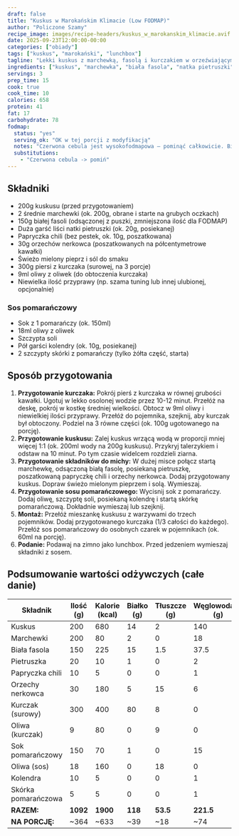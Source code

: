```yaml
---
draft: false
title: "Kuskus w Marokańskim Klimacie (Low FODMAP)"
author: "Policzone Szamy"
recipe_image: images/recipe-headers/kuskus_w_marokanskim_klimacie.avif
date: 2025-09-23T12:00:00-00:00
categories: ["obiady"]
tags: ["kuskus", "marokański", "lunchbox"]
tagline: "Lekki kuskus z marchewką, fasolą i kurczakiem w orzeźwiającym sosie pomarańczowym – idealny na lunchbox, przyjazny dla diety low FODMAP."
ingredients: ["kuskus", "marchewka", "biała fasola", "natka pietruszki", "papryczka chili", "orzechy nerkowca", "kurczak", "oliwa", "przyprawa", "pomarańcza", "kolendra", "skórka pomarańczowa", "sól", "pieprz"]
servings: 3
prep_time: 15
cook: true
cook_time: 10
calories: 658
protein: 41
fat: 17
carbohydrate: 78
fodmap:
  status: "yes"
  serving_ok: "OK w tej porcji z modyfikacją"
  notes: "Czerwona cebula jest wysokofodmapowa – pominąć całkowicie. Biała fasola może być graniczna – zmniejszono ilość do bezpiecznej dawki (50g na porcję). Orzechy nerkowca dozwolone w małych ilościach (10g na porcję)."
  substitutions:
    - "Czerwona cebula -> pomiń"
---
```


## Składniki
*   200g kuskusu (przed przygotowaniem)
*   2 średnie marchewki (ok. 200g, obrane i starte na grubych oczkach)
*   150g białej fasoli (odsączonej z puszki, zmniejszona ilość dla FODMAP)
*   Duża garść liści natki pietruszki (ok. 20g, posiekanej)
*   Papryczka chili (bez pestek, ok. 10g, poszatkowana)
*   30g orzechów nerkowca (poszatkowanych na półcentymetrowe kawałki)
*   Świeżo mielony pieprz i sól do smaku
*   300g piersi z kurczaka (surowej, na 3 porcje)
*   9ml oliwy z oliwek (do obtoczenia kurczaka)
*   Niewielka ilość przyprawy (np. szama tuning lub innej ulubionej, opcjonalnie)

### Sos pomarańczowy
*   Sok z 1 pomarańczy (ok. 150ml)
*   18ml oliwy z oliwek
*   Szczypta soli
*   Pół garści kolendry (ok. 10g, posiekanej)
*   2 szczypty skórki z pomarańczy (tylko żółta część, starta)

## Sposób przygotowania
1.  **Przygotowanie kurczaka:** Pokrój pierś z kurczaka w równej grubości kawałki. Ugotuj w lekko osolonej wodzie przez 10-12 minut. Przełóż na deskę, pokrój w kostkę średniej wielkości. Obtocz w 9ml oliwy i niewielkiej ilości przyprawy. Przełóż do pojemnika, szejknij, aby kurczak był obtoczony. Podziel na 3 równe części (ok. 100g ugotowanego na porcję).
2.  **Przygotowanie kuskusu:** Zalej kuskus wrzącą wodą w proporcji mniej więcej 1:1 (ok. 200ml wody na 200g kuskusu). Przykryj talerzykiem i odstaw na 10 minut. Po tym czasie widelcem rozdzieli ziarna.
3.  **Przygotowanie składników do michy:** W dużej misce połącz startą marchewkę, odsączoną białą fasolę, posiekaną pietruszkę, poszatkowaną papryczkę chili i orzechy nerkowca. Dodaj przygotowany kuskus. Dopraw świeżo mielonym pieprzem i solą. Wymieszaj.
4.  **Przygotowanie sosu pomarańczowego:** Wycisnij sok z pomarańczy. Dodaj oliwę, szczyptę soli, posiekaną kolendrę i startą skórkę pomarańczową. Dokładnie wymieszaj lub szejknij.
5.  **Montaż:** Przełóż mieszankę kuskusu z warzywami do trzech pojemników. Dodaj przygotowanego kurczaka (1/3 całości do każdego). Przełóż sos pomarańczowy do osobnych czarek w pojemnikach (ok. 60ml na porcję).
6.  **Podanie:** Podawaj na zimno jako lunchbox. Przed jedzeniem wymieszaj składniki z sosem.

## Podsumowanie wartości odżywczych (całe danie)

| Składnik           | Ilość (g) | Kalorie (kcal) | Białko (g) | Tłuszcze (g) | Węglowodany (g) |
|--------------------|-----------|----------------|------------|--------------|-----------------|
| Kuskus             | 200       | 680            | 14         | 2            | 140             |
| Marchewki          | 200       | 80             | 2          | 0            | 18              |
| Biała fasola       | 150       | 225            | 15         | 1.5          | 37.5            |
| Pietruszka         | 20        | 10             | 1          | 0            | 2               |
| Papryczka chili    | 10        | 5              | 0          | 0            | 1               |
| Orzechy nerkowca   | 30        | 180            | 5          | 15           | 6               |
| Kurczak (surowy)   | 300       | 400            | 80         | 8            | 0               |
| Oliwa (kurczak)    | 9         | 80             | 0          | 9            | 0               |
| Sok pomarańczowy   | 150       | 70             | 1          | 0            | 15              |
| Oliwa (sos)        | 18        | 160            | 0          | 18           | 0               |
| Kolendra           | 10        | 5              | 0          | 0            | 1               |
| Skórka pomarańczowa| 5         | 5              | 0          | 0            | 1               |
| **RAZEM:**         | **1092**  | **1900**       | **118**    | **53.5**     | **221.5**       |
| **NA PORCJĘ:**     | ~364      | ~633           | ~39        | ~18          | ~74             |